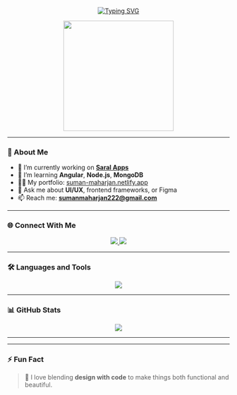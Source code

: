 <p align="center" margin-right="20%">
  <a href="https://git.io/typing-svg">
    <img src="https://readme-typing-svg.demolab.com?font=Fira+Code&pause=1000&width=435&lines=Hi+%F0%9F%91%8B%2C+I'm+Suman+Maharjan;UI%2FUX+Designer+%7C+Frontend+Developer" alt="Typing SVG" />
  </a>
</p>

<p align="center">
  <img src="https://media.giphy.com/media/qgQUggAC3Pfv687qPC/giphy.gif" width="250" />
</p>

---

### 🚀 About Me
- 🔭 I’m currently working on [**Saral Apps**](https://saralapps.com/)
- 🌱 I’m learning **Angular**, **Node.js**, **MongoDB**
- 👨‍💻 My portfolio: [suman-maharjan.netlify.app](https://suman-maharjan.netlify.app)
- 💬 Ask me about **UI/UX**, frontend frameworks, or Figma
- 📫 Reach me: **sumanmaharjan222@gmail.com**

---

### 🌐 Connect With Me
<p align="center">
  <a href="https://linkedin.com/in/suman maharjan" target="_blank">
    <img src="https://img.shields.io/badge/LinkedIn-blue?style=for-the-badge&logo=linkedin&logoColor=white" />
  </a>
  <a href="https://instagram.com/maharjan_suman7" target="_blank">
    <img src="https://img.shields.io/badge/Instagram-pink?style=for-the-badge&logo=instagram&logoColor=white" />
  </a>
</p>

---

### 🛠️ Languages and Tools
<p align="center">
  <img src="https://skillicons.dev/icons?i=html,css,js,php,mysql,mongodb,nodejs,angular,figma" />
</p>

---

### 📊 GitHub Stats

<p align="center">
  
  <img src="https://github-readme-stats.vercel.app/api/top-langs/?username=sumanmaharjan12&layout=compact&theme=algolia" />
</p>

---



---

### ⚡ Fun Fact
> 🎨 I love blending **design with code** to make things both functional and beautiful.

